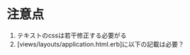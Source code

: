 # 注意点

1. テキストのcssは若干修正する必要がる
1. [views/layouts/application.html.erb]に以下の記載は必要？
<meta name="viewport" content="width=device-width">
